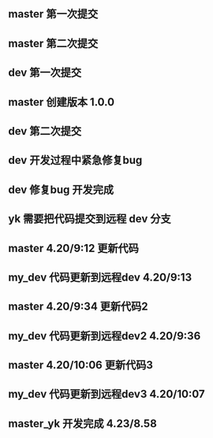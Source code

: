 ## master 第一次提交
## master 第二次提交
## dev 第一次提交
## master 创建版本 1.0.0
## dev 第二次提交
## dev 开发过程中紧急修复bug
## dev 修复bug 开发完成
## yk 需要把代码提交到远程 dev 分支
## master 4.20/9:12 更新代码
## my_dev 代码更新到远程dev 4.20/9:13
## master 4.20/9:34 更新代码2
## my_dev 代码更新到远程dev2 4.20/9:36
## master 4.20/10:06 更新代码3
## my_dev 代码更新到远程dev3 4.20/10:07
## master_yk 开发完成 4.23/8.58